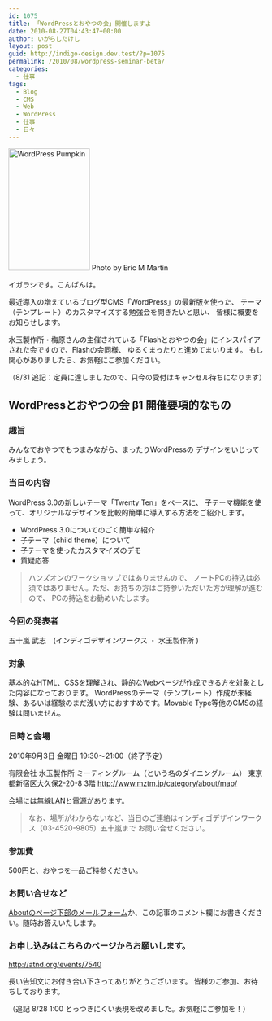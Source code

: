 ```yaml
---
id: 1075
title: 「WordPressとおやつの会」開催しますよ
date: 2010-08-27T04:43:47+00:00
author: いがらしたけし
layout: post
guid: http://indigo-design.dev.test/?p=1075
permalink: /2010/08/wordpress-seminar-beta/
categories:
  - 仕事
tags:
  - Blog
  - CMS
  - Web
  - WordPress
  - 仕事
  - 日々
---
```

<a href="http://www.flickr.com/photos/ericmmartin/2985331703/" title="WordPress Pumpkin by Eric M Martin, on Flickr"><img src="http://farm4.static.flickr.com/3028/2985331703_a7e4787872_m.jpg" width="160" height="240" alt="WordPress Pumpkin" /></a>
Photo by Eric M Martin

イガラシです。こんばんは。 

最近導入の増えているブログ型CMS「WordPress」の最新版を使った、 テーマ（テンプレート）のカスタマイズする勉強会を開きたいと思い、 皆様に概要をお知らせします。 

水玉製作所・梅原さんの主催されている「Flashとおやつの会」にインスパイアされた会ですので、Flashの会同様、 ゆるくまったりと進めてまいります。 もし関心がありましたら、お気軽にご参加ください。 

（8/31 追記：定員に達しましたので、只今の受付はキャンセル待ちになります）
<!--more-->
<h2>WordPressとおやつの会 β1 開催要項的なもの</h2>

<h3>趣旨</h3> 

みんなでおやつでもつまみながら、まったりWordPressの デザインをいじってみましょう。 

<h3>当日の内容</h3> 

WordPress 3.0の新しいテーマ「Twenty Ten」をベースに、 子テーマ機能を使って、オリジナルなデザインを比較的簡単に導入する方法をご紹介します。 

<ul>
	<li>WordPress 3.0についてのごく簡単な紹介 </li>
	<li>子テーマ（child theme）について </li>
	<li>子テーマを使ったカスタマイズのデモ </li>
	<li>質疑応答</li> 
</ul>

<blockquote>ハンズオンのワークショップではありませんので、 ノートPCの持込は必須ではありません。ただ、お持ちの方はご持参いただいた方が理解が進むので、 PCの持込をお勧めいたします。 
</blockquote>

<h3>今回の発表者</h3> 

五十嵐 武志　(インディゴデザインワークス ・ 水玉製作所 ) 

<h3>対象</h3> 

基本的なHTML、CSSを理解され、静的なWebページが作成できる方を対象とした内容になっております。 WordPressのテーマ（テンプレート）作成が未経験、あるいは経験のまだ浅い方におすすめです。Movable Type等他のCMSの経験は問いません。  

<h3>日時と会場</h3> 

2010年9月3日 金曜日 19:30～21:00（終了予定） 

有限会社 水玉製作所 ミーティングルーム（という名のダイニングルーム） 
東京都新宿区大久保2-20-8 3階 
<a href="http://www.mztm.jp/category/about/map/">http://www.mztm.jp/category/about/map/</a> 

会場には無線LANと電源があります。 

<blockquote>なお、場所がわからないなど、当日のご連絡はインディゴデザインワークス（03-4520-9805）五十嵐まで お問い合せください。
</blockquote>

<h3>参加費</h3>

500円と、おやつを一品ご持参ください。 

<h3>お問い合せなど</h3> 

<a href="https://indigo-design.org/about-the-author/">Aboutのページ下部のメールフォーム</a>か、この記事のコメント欄にお書きください。随時お答えいたします。 

<h3>お申し込みはこちらのページからお願いします。 </h3>

<a href="http://atnd.org/events/7540">http://atnd.org/events/7540</a> 

長い告知文にお付き合い下さってありがとうございます。 皆様のご参加、お待ちしております。 

（追記 8/28 1:00 とっつきにくい表現を改めました。お気軽にご参加を！）